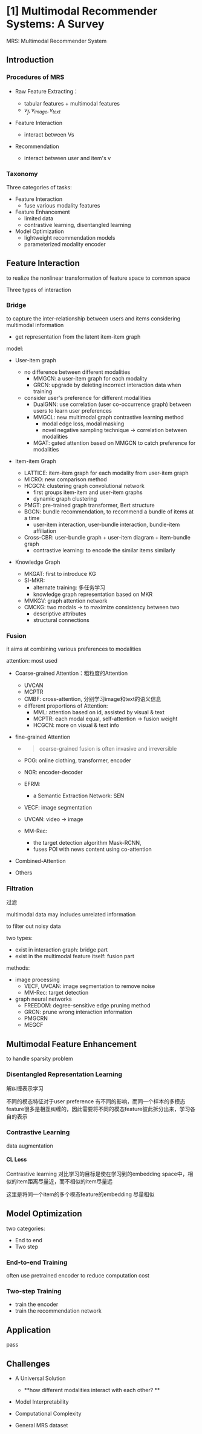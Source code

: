 

# [1] Multimodal Recommender Systems: A Survey

MRS: Multimodal Recommender System 

## Introduction

### Procedures of MRS

- Raw Feature Extracting：
  - tabular features + multimodal features
  - $v_f, v_{image}, v_{text}$

- Feature Interaction
  - interact between Vs
- Recommendation
  - interact between user and item's v

### Taxonomy

Three categories of tasks:

- Feature Interaction 
  - fuse various modality features 
- Feature Enhancement 
  - limited data
  - contrastive learning, disentangled learning
- Model Optimization
  - lightweight recommendation models
  - parameterized modality encoder



## Feature Interaction

to realize the nonlinear transformation of feature space to common space 

Three types of interaction

### Bridge

to capture the inter-relationship between users and items considering multimodal information

- get representation from the latent item-item graph

model:

- User-item graph
  - no difference between different modalities
    - MMGCN: a user-item graph for each modality
    - GRCN: upgrade by deleting incorrect interaction data when training
  - consider user's preference for different modallities
    - DualGNN: use correlation (user co-occurrence graph) between users to learn user preferences
    - MMGCL: new multimodal graph contrastive learning method 
      - modal edge loss, modal masking
      - novel negative sampling technique -> correlation between modalities
    - MGAT: gated attention based on MMGCN to catch preference for modalities
- Item-item Graph
  - LATTICE: item-item graph for each modality from user-item graph
  - MICRO: new comparison method
  - HCGCN: clustering graph convolutional network 
    - first groups item-item and user-item graphs
    - dynamic graph clustering
  - PMGT: pre-trained graph transformer, Bert structure
  - BGCN: bundle recommendation, to recommend a bundle of items at a time
    - user-item interaction, user-bundle interaction, bundle-item affiliation
  - Cross-CBR: user-bundle graph + user-item diagram + item-bundle graph
    - contrastive learning: to encode the similar items similarly

- Knowledge Graph
  - MKGAT: first to introduce KG
  - SI-MKR: 
    - alternate training: 多任务学习
    - knowledge graph representation based on MKR
  - MMKGV: graph attention network
  - CMCKG: two modals -> to maximize consistency between two
    - descriptive attributes
    - structural connections 

### Fusion

it aims at combining various preferences to modalities

attention: most used

- Coarse-grained Attention：粗粒度的Attention

  - UVCAN
  - MCPTR
  - CMBF: cross-attention, 分别学习image和text的语义信息
  - different proportions of Attention:
    - MML: attention based on id, assisted by visual & text
    - MCPTR: each modal equal, self-attention -> fusion weight
    - HCGCN: more on visual & text info

- fine-grained Attention

  - >  coarse-grained fusion is often invasive and irreversible

  - POG: online clothing, transformer, encoder
  - NOR: encoder-decoder
  - EFRM: 
    - a Semantic Extraction Network: SEN
  - VECF: image segmentation
  - UVCAN: video -> image
  - MM-Rec: 
    - the target detection algorithm Mask-RCNN,
    - fuses POI with news content using co-attention

- Combined-Attention

- Others

### Filtration

过滤

multimodal data may includes unrelated information

to filter out noisy data

two types:

- exist in interaction graph: bridge part
- exist in the multimodal feature itself: fusion part

methods:

- image processing
  - VECF, UVCAN: image segmentation to remove noise
  - MM-Rec: target detection
- graph neural networks
  - FREEDOM:  degree-sensitive edge pruning method
  - GRCN: prune wrong interaction information
  - PMGCRN
  - MEGCF



## Multimodal Feature Enhancement

to handle sparsity problem

### Disentangled Representation Learning

解纠缠表示学习

不同的模态特征对于user preference 有不同的影响，而同一个样本的多模态feature很多是相互纠缠的，因此需要将不同的模态feature彼此拆分出来，学习各自的表示

### Contrastive Learning

data augmentation 

#### CL Loss

Contrastive learning 对比学习的目标是使在学习到的embedding space中，相似的item距离尽量近，而不相似的item尽量远

这里是将同一个item的多个模态feature的embedding 尽量相似



## Model Optimization

two categories:

- End to end 
- Two step

### End-to-end Training

often use pretrained encoder to reduce computation cost

### Two-step Training

- train the encoder
- train the recommendation network



## Application 

pass



## Challenges

- A Universal Solution
  - **how different modalities interact with each other? **

- Model Interpretability
- Computational  Complexity
- General MRS dataset
